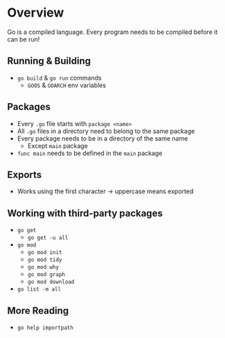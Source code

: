 # Overview

Go is a compiled language. Every program needs to be compiled before it can be run!

## Running & Building

- `go build` & `go run` commands
  - `GOOS` & `GOARCH` env variables

## Packages

- Every `.go` file starts with `package <name>`
- All `.go` files in a directory need to belong to the same package
- Every package needs to be in a directory of the same name
  - Except `main` package
- `func main` needs to be defined in the `main` package

## Exports

- Works using the first character -> uppercase means exported

## Working with third-party packages

- `go get`
  - `go get -u all`
- `go mod`
  - `go mod init`
  - `go mod tidy`
  - `go mod why`
  - `go mod graph`
  - `go mod download`
- `go list -m all`

## More Reading

- `go help importpath`
